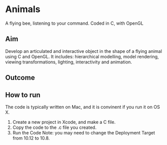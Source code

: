 # Animals
A flying bee, listening to your command. Coded in C, with OpenGL

## Aim
Develop an articulated and interactive object in the shape of a flying animal using C and OpenGL. It includes: hierarchical modelling, model rendering, viewing transformations, lighting, interactivity and animation.

## Outcome

## How to run
The code is typically written on Mac, and it is convinent if you run it on OS X.
1. Create a new project in Xcode, and make a C file.
2. Copy the code to the .c file you created.
3. Run the Code
Note: you may need to change the Deployment Target from 10.12 to 10.8.
